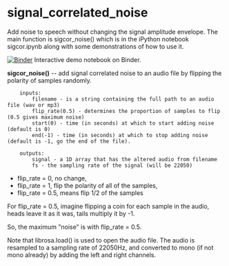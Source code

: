 # signal_correlated_noise
Add noise to speech without changing the signal amplitude envelope.  The main function is sigcor_noise() which is in the iPython notebook sigcor.ipynb along with some demonstrations of how to use it.

[![Binder](https://mybinder.org/badge_logo.svg)](https://mybinder.org/v2/gh/keithjohnson-berkeley/signal_correlated_noise/HEAD?labpath=sigcor.ipynb) Interactive demo notebook on Binder.

**sigcor_noise()** -- add signal correlated noise to an audio file by flipping the polarity of samples randomly.
        
        inputs:
            filename - is a string containing the full path to an audio file (wav or mp3)
            flip_rate(0.5) - determines the proportion of samples to flip (0.5 gives maximum noise)
            start(0) - time (in seconds) at which to start adding noise (default is 0)
            end(-1) - time (in seconds) at which to stop adding noise (default is -1, go the end of the file).
            
        outputs:
            signal - a 1D array that has the altered audio from filename
            fs - the sampling rate of the signal (will be 22050)

- flip_rate = 0, no change, 
- flip_rate = 1, flip the polarity of all of the samples, 
- flip_rate = 0.5,  means flip 1/2 of the samples 
        
For flip_rate = 0.5, imagine flipping a coin for each sample in the audio, heads leave it as it was, tails multiply it by -1.  
        
So, the maximum "noise" is with flip_rate = 0.5.
        


Note that librosa.load() is used to open the audio file.  The audio is resampled to a sampling rate of 22050Hz, and converted to mono (if not mono already) by adding the left and right channels.
